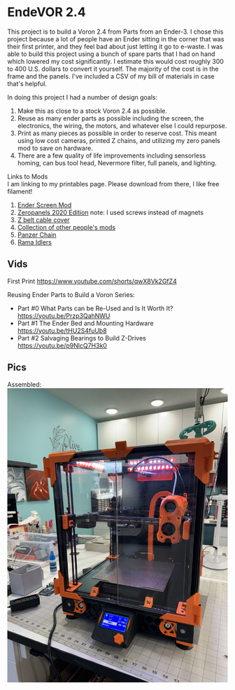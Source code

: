 
# EndeVOR 2.4

This project is to build a Voron 2.4 from Parts from an Ender-3.  I chose this project because a lot of people have an Ender sitting in the corner that was their first printer, and they feel bad about just letting it go to e-waste.  I was able to build this project using a bunch of spare parts that I had on hand which lowered my cost significantly. I estimate this would cost roughly 300 to 400 U.S. dollars to convert it yourself. The majority of the cost is in the frame and the panels. I've included a CSV of my bill of materials in case that's helpful.

In doing this project I had a number of design goals:  
1.	Make this as close to a stock Voron 2.4 as possible. 
2.	Reuse as many ender parts as possible including the screen, the electronics, the wiring, the motors, and whatever else I could repurpose.  
3.	Print as many pieces as possible in order to reserve cost. This meant using low cost cameras, printed Z chains, and utilizing my zero panels mod to save on hardware. 
4.	There are a few quality of life improvements including sensorless homing, can bus tool head, Nevermore filter, full panels, and lighting.  

Links to Mods  
    I am linking to my printables page.  Please download from there, I like free filament! 
1. [Ender Screen Mod](https://www.printables.com/model/794697-ender-3-screen-mount-for-voron-24-and-trident-ende)
2. [Zeropanels 2020 Edition](https://www.printables.com/model/803352-zeropanels-2020-edition)  note: I used screws instead of magnets
3. [Z belt cable cover](https://www.printables.com/model/832359-z-belt-cable-cover-mk2)
4. [Collection of other people's mods](https://www.printables.com/@OneHotTake_1106894/collections/1274945)
5. [Panzer Chain](https://mods.vorondesign.com/details/AVX0p7l2NUIQANECCD9Og)
6. [Rama Idlers](https://github.com/Ramalama2/Voron-2-Mods)

## Vids  

First Print https://www.youtube.com/shorts/qwX8Vk2GfZ4   

Reusing Ender Parts to Build a Voron Series:  
  - Part #0 What Parts can be Re-Used and Is It Worth It? https://youtu.be/Przp3QahNWU   
  - Part #1  The Ender Bed and Mounting Hardware https://youtu.be/tHU2S4fuUb8  
  - Part #2 Salvaging Bearings to Build Z-Drives https://youtu.be/p9NlcQ7H3k0  



## Pics
Assembled:  ![Glamour Shot](Images/IMG_1494.jpeg)


